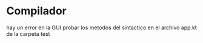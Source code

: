 # Compilador
hay un error en la GUI probar los metodos del sintactico en el archivo app.kt de la carpeta test
